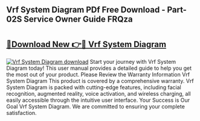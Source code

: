 ## Vrf System Diagram PDf Free Download - Part-02S Service Owner Guide FRQza

# <h2><a href="http://dfqn39.blite.top/?on=Vrf+System+Diagram">🔗Download New 👉🔴 Vrf System Diagram</a></h2>

[![Vrf System Diagram download](https://i.imgur.com/lujVjoI.png)](http://dfqn39.blite.top/?on=Vrf+System+Diagram)
Start your journey with Vrf System Diagram today! This user manual provides a detailed guide to help you get the most out of your product. Please Review the Warranty Information Vrf System Diagram This product is covered by a comprehensive warranty. Vrf System Diagram is packed with cutting-edge features, including facial recognition, augmented reality, voice activation, and wireless charging, all easily accessible through the intuitive user interface. Your Success is Our Goal Vrf System Diagram. We are committed to ensuring your complete satisfaction.
